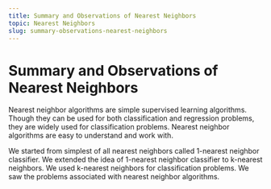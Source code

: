 ```yaml
---
title: Summary and Observations of Nearest Neighbors
topic: Nearest Neighbors
slug: summary-observations-nearest-neighbors
---
```


# Summary and Observations of Nearest Neighbors

Nearest neighbor algorithms are simple supervised learning algorithms. Though they can be used for both classification and regression problems, they are widely used for classification problems. Nearest neighbor algorithms are easy to understand and work with.

We started from simplest of all nearest neighbors called 1-nearest neighbor classifier. We extended the idea of 1-nearest neighbor classifier to k-nearest neighbors. We used k-nearest neighbors for classification problems. We saw the problems associated with nearest neighbor algorithms.